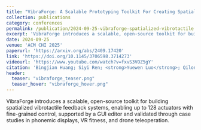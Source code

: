 ```yaml
---
title: "VibraForge: A Scalable Prototyping Toolkit For Creating Spatialized Vibrotactile Feedback Systems"
collection: publications
category: conferences
permalink: /publication/2024-09-25-vibraforge-spatialized-vibrotactile
excerpt: 'VibraForge introduces a scalable, open-source toolkit for building spatialized vibrotactile feedback systems, enabling up to 128 actuators with fine-grained control, supported by a GUI editor and validated through case studies in phonemic displays, VR fitness, and drone teleoperation.'
date: 2024-09-25
venue: 'ACM CHI 2025'
paperurl: 'https://arxiv.org/abs/2409.17420'
link: 'https://doi.org/10.1145/3706598.3714273'
videourl: 'https://www.youtube.com/watch?v=fxvS3VOZ5gY'
citation: 'Bingjian Huang; Siyi Ren; <strong>Yuewen Luo</strong>; Qilong Cheng; Hanfeng Cai; Yeqi Sang; Mauricio Sousa; Paul H. Dietz; Daniel Wigdor'
header:
  teaser: "vibraforge_teaser.png"
  teaser_hover: "vibraforge_hover.png"
---
```

VibraForge introduces a scalable, open-source toolkit for building spatialized vibrotactile feedback systems, enabling up to 128 actuators with fine-grained control, supported by a GUI editor and validated through case studies in phonemic displays, VR fitness, and drone teleoperation.
